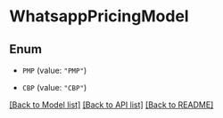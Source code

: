 # WhatsappPricingModel

## Enum


* `PMP` (value: `"PMP"`)

* `CBP` (value: `"CBP"`)


[[Back to Model list]](../README.md#documentation-for-models) [[Back to API list]](../README.md#documentation-for-api-endpoints) [[Back to README]](../README.md)


